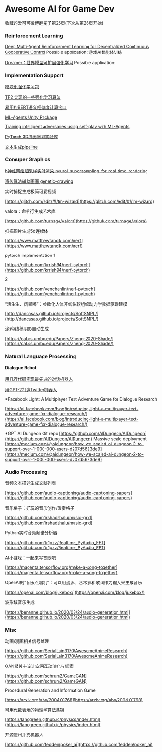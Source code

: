 # Awesome AI for Game Dev

收藏的爱可可微博翻完了第25页(下次从第26页开始)

### Reinforcement Learning

[Deep Multi-Agent Reinforcement Learning for Decentralized Continuous Cooperative Control](https://arxiv.org/abs/2003.06709)
Possible application: 游戏AI智能体训练

[Dreamer：世界模型可扩展强化学习](https://github.com/google-research/dreamer)
Possible application:

### Implementation Support

[模块化强化学习包](https://github.com/spitis/mrl)

[TF2 实现的一些强化学习算法](https://github.com/StepNeverStop/RLs)

[易用的BERT语义相似度计算接口](https://github.com/AndriyMulyar/semantic-text-similarity)

[ML-Agents Unity Package](https://blogs.unity3d.com/2020/05/12/announcing-ml-agents-unity-package-v1-0/)

[Training intelligent adversaries using self-play with ML-Agents](https://blogs.unity3d.com/2020/02/28/training-intelligent-adversaries-using-self-play-with-ml-agents/)


[PyTorch 3D机器学习实验库](https://github.com/facebookresearch/pytorch3d)


[文本生成pipeline](https://github.com/huggingface/transformers/pull/3758)

### Comuper Graphics

[h神经网络超采样实时渲染 neural-supersampling-for-real-time-rendering](https://research.fb.com/publications/neural-supersampling-for-real-time-rendering/)

[遗传算法辅助画画 genetic-drawing](https://github.com/anopara/genetic-drawing)

实时捕捉生成极简可爱视频

[https://glitch.com/edit/#!/tm-wizard](https://glitch.com/edit/#!/tm-wizard)

valora：命令行生成艺术库

[https://github.com/turnage/valora](https://github.com/turnage/valora)

扫描图片生成5d连续体

[https://www.matthewtancik.com/nerf](https://www.matthewtancik.com/nerf)

pytorch implementation 1

[https://github.com/krrish94/nerf-pytorch](https://github.com/krrish94/nerf-pytorch)

2

[https://github.com/yenchenlin/nerf-pytorch](https://github.com/yenchenlin/nerf-pytorch)

“活生生、肉嘟嘟”：参数化人体非线性软组织动力学数据驱动建模

[http://dancasas.github.io/projects/SoftSMPL/](http://dancasas.github.io/projects/SoftSMPL/)

涂鸦/线稿阴影自动生成

[https://cal.cs.umbc.edu/Papers/Zheng-2020-Shade/](https://cal.cs.umbc.edu/Papers/Zheng-2020-Shade/)

### Natural Language Processing

#### Dialogue Robot
[用几行代码实现最先进的对话机器人](https://huggingface.co/transformers/model_doc/dialogpt.html)

[用GPT-2打造Twitter机器人](https://github.com/minimaxir/download-tweets-ai-text-gen)

*Facebook Light: A Multiplayer Text Adventure Game for Dialogue Research

[https://ai.facebook.com/blog/introducing-light-a-multiplayer-text-adventure-game-for-dialogue-research/](https://ai.facebook.com/blog/introducing-light-a-multiplayer-text-adventure-game-for-dialogue-research/)

*GPT AI Dungeon
Git repo
[https://github.com/AIDungeon/AIDungeon](https://github.com/AIDungeon/AIDungeon)
Massive scale deployment
[https://medium.com/@aidungeon/how-we-scaled-ai-dungeon-2-to-support-over-1-000-000-users-d207d5623de9](https://medium.com/@aidungeon/how-we-scaled-ai-dungeon-2-to-support-over-1-000-000-users-d207d5623de9)


### Audio Processing

音频文本描述生成文献列表

[https://github.com/audio-captioning/audio-captioning-papers](https://github.com/audio-captioning/audio-captioning-papers)

音乐格子：好玩的音乐创作/演奏格子

[https://github.com/irshadshalu/music-grid](https://github.com/irshadshalu/music-grid)

Python实时音频频谱分析器

[https://github.com/tr1pzz/Realtime_PyAudio_FFT](https://github.com/tr1pzz/Realtime_PyAudio_FFT)

AI小游戏：一起来写首歌吧

[https://magenta.tensorflow.org/make-a-song-together](https://magenta.tensorflow.org/make-a-song-together)

OpenAI的“音乐点唱机”：可以用流派、艺术家和歌词作为输入来生成音乐

[https://openai.com/blog/jukebox/](https://openai.com/blog/jukebox/)

波形域音乐生成

[https://benanne.github.io/2020/03/24/audio-generation.html](https://benanne.github.io/2020/03/24/audio-generation.html)

### Misc

动画/漫画相关信号处理

[https://github.com/SerialLain3170/AwesomeAnimeResearch](https://github.com/SerialLain3170/AwesomeAnimeResearch)

GAN潜关卡设计空间互动演化与探索

[https://github.com/schrum2/GameGAN](https://github.com/schrum2/GameGAN)

Procedural Generation and Information Game

[https://arxiv.org/abs/2004.01768](https://arxiv.org/abs/2004.01768)

可用代数表示的物理学算法集锦

[https://landgreen.github.io/physics/index.html](https://landgreen.github.io/physics/index.html)

开源德州扑克机器人

[https://github.com/fedden/poker_ai](https://github.com/fedden/poker_ai)